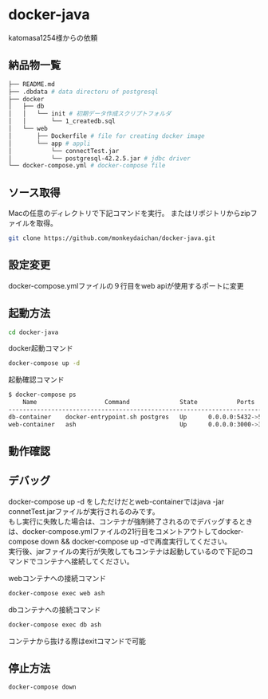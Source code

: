 # docker-java
katomasa1254様からの依頼

## 納品物一覧

```bash
├── README.md
├── .dbdata # data directoru of postgresql
├── docker
│   ├── db
│   │   └── init # 初期データ作成スクリプトフォルダ
│   │       └── 1_createdb.sql
│   └── web
│       ├── Dockerfile # file for creating docker image
│       └── app # appli
│           └── connectTest.jar
│           └── postgresql-42.2.5.jar # jdbc driver
└── docker-compose.yml # docker-compose file
```

## ソース取得
Macの任意のディレクトリで下記コマンドを実行。
またはリポジトリからzipファイルを取得。
```bash
git clone https://github.com/monkeydaichan/docker-java.git
```

## 設定変更
docker-compose.ymlファイルの９行目をweb apiが使用するポートに変更

## 起動方法

```bash
cd docker-java
```

docker起動コマンド
```bash
docker-compose up -d
```

起動確認コマンド
```bash
$ docker-compose ps
    Name                   Command              State           Ports
------------------------------------------------------------------------------
db-container    docker-entrypoint.sh postgres   Up      0.0.0.0:5432->5432/tcp
web-container   ash                             Up      0.0.0.0:3000->3000/tcp
```

## 動作確認

## デバッグ
docker-compose up -d をしただけだとweb-containerではjava -jar connetTest.jarファイルが実行されるのみです。  
もし実行に失敗した場合は、コンテナが強制終了されるのでデバッグするときは、docker-compose.ymlファイルの21行目をコメントアウトしてdocker-compose down && docker-compose up -dで再度実行してください。  
実行後、jarファイルの実行が失敗してもコンテナは起動しているので下記のコマンドでコンテナへ接続してください。

webコンテナへの接続コマンド
```bash
docker-compose exec web ash
```

dbコンテナへの接続コマンド
```bash
docker-compose exec db ash
```

コンテナから抜ける際はexitコマンドで可能

## 停止方法

```bash
docker-compose down
```